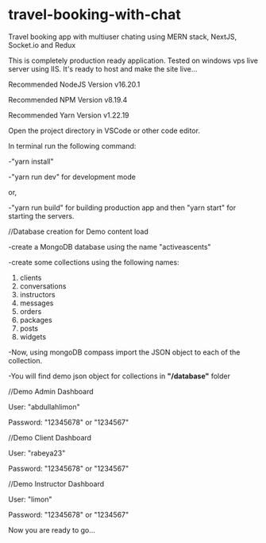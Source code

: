 # travel-booking-with-chat
Travel booking app with multiuser chating using MERN stack, NextJS, Socket.io and Redux

This is completely production ready application. Tested on windows vps live server using IIS. It's ready to host and make the site live...



Recommended NodeJS Version v16.20.1

Recommended NPM Version v8.19.4

Recommended Yarn Version v1.22.19

Open the project directory in VSCode or other code editor.

In terminal run the following command:

-"yarn install"

-"yarn run dev" for development mode

or,

-"yarn run build" for building production app and then "yarn start" for starting the servers.


//Database creation for Demo content load

-create a MongoDB database using the name "activeascents"

-create some collections using the following names:
  1. clients
  2. conversations
  3. instructors
  4. messages
  5. orders
  6. packages
  7. posts
  8. widgets
     
-Now, using mongoDB compass import the JSON object to
each of the collection.

-You will find demo json object for collections in **"/database"** folder

//Demo Admin Dashboard

User: "abdullahlimon"

Password: "12345678"  or "1234567"

//Demo Client Dashboard

User: "rabeya23"

Password: "12345678" or "1234567"

//Demo Instructor Dashboard

User: "limon"

Password: "12345678" or "1234567"

Now you are ready to go...

